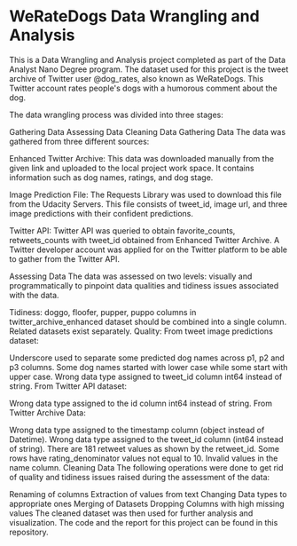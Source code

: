 # WeRateDogs Data Wrangling and Analysis
This is a Data Wrangling and Analysis project completed as part of the Data Analyst Nano Degree program. The dataset used for this project is the tweet archive of Twitter user @dog_rates, also known as WeRateDogs. This Twitter account rates people's dogs with a humorous comment about the dog.

The data wrangling process was divided into three stages:

Gathering Data
Assessing Data
Cleaning Data
Gathering Data
The data was gathered from three different sources:

Enhanced Twitter Archive: This data was downloaded manually from the given link and uploaded to the local project work space. It contains information such as dog names, ratings, and dog stage.

Image Prediction File: The Requests Library was used to download this file from the Udacity Servers. This file consists of tweet_id, image url, and three image predictions with their confident predictions.

Twitter API: Twitter API was queried to obtain favorite_counts, retweets_counts with tweet_id obtained from Enhanced Twitter Archive. A Twitter developer account was applied for on the Twitter platform to be able to gather from the Twitter API.

Assessing Data
The data was assessed on two levels: visually and programmatically to pinpoint data qualities and tidiness issues associated with the data.

Tidiness:
doggo, floofer, pupper, puppo columns in twitter_archive_enhanced dataset should be combined into a single column.
Related datasets exist separately.
Quality:
From tweet image predictions dataset:

Underscore used to separate some predicted dog names across p1, p2 and p3 columns.
Some dog names started with lower case while some start with upper case.
Wrong data type assigned to tweet_id column int64 instead of string.
From Twitter API dataset:

Wrong data type assigned to the id column int64 instead of string.
From Twitter Archive Data:

Wrong data type assigned to the timestamp column (object instead of Datetime).
Wrong data type assigned to the tweet_id column (int64 instead of string).
There are 181 retweet values as shown by the retweet_id.
Some rows have rating_denominator values not equal to 10.
Invalid values in the name column.
Cleaning Data
The following operations were done to get rid of quality and tidiness issues raised during the assessment of the data:

Renaming of columns
Extraction of values from text
Changing Data types to appropriate ones
Merging of Datasets
Dropping Columns with high missing values
The cleaned dataset was then used for further analysis and visualization. The code and the report for this project can be found in this repository.

